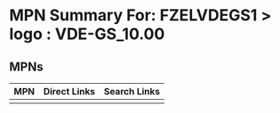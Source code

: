 



# MPN Summary For: FZELVDEGS1 > logo : VDE-GS_10.00

## MPNs
  

|MPN|Direct Links|Search Links|
| :--- | :--- | :--- |
||||
